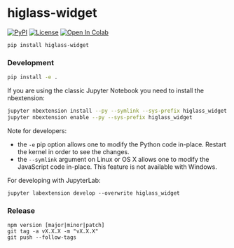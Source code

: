# higlass-widget

[![PyPI](https://img.shields.io/pypi/v/higlass-widget.svg?color=green)](https://pypi.org/project/higlass-widget)
[![License](https://img.shields.io/pypi/l/gosling.svg?color=green)](https://github.com/higlass/higlass-widget/raw/main/LICENSE)
[![Open In Colab](https://colab.research.google.com/assets/colab-badge.svg)](https://colab.research.google.com/github/higlass/higlass-widget/blob/main/notebooks/Widget.ipynb)


```
pip install higlass-widget
```

### Development

```bash
pip install -e .
```

If you are using the classic Jupyter Notebook you need to install the nbextension:

```bash
jupyter nbextension install --py --symlink --sys-prefix higlass_widget
jupyter nbextension enable --py --sys-prefix higlass_widget
```

Note for developers:

- the `-e` pip option allows one to modify the Python code in-place. Restart the kernel in order to see the changes.
- the `--symlink` argument on Linux or OS X allows one to modify the JavaScript code in-place. This feature is not available with Windows.

For developing with JupyterLab:

```
jupyter labextension develop --overwrite higlass_widget
```


### Release

```
npm version [major|minor|patch]
git tag -a vX.X.X -m "vX.X.X"
git push --follow-tags
```
